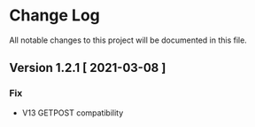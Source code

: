 # Change Log
All notable changes to this project will be documented in this file.

## Version 1.2.1 [ 2021-03-08 ]

### Fix
- V13 GETPOST compatibility